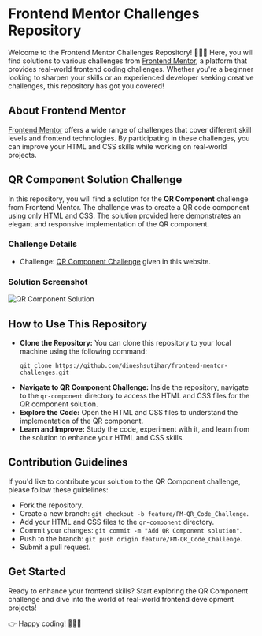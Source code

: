 # Frontend Mentor Challenges Repository

Welcome to the Frontend Mentor Challenges Repository! 👩‍💻🚀 Here, you will find solutions to various challenges from [Frontend Mentor](https://www.frontendmentor.io/), a platform that provides real-world frontend coding challenges. Whether you're a beginner looking to sharpen your skills or an experienced developer seeking creative challenges, this repository has got you covered!

## About Frontend Mentor
[Frontend Mentor](https://www.frontendmentor.io/) offers a wide range of challenges that cover different skill levels and frontend technologies. By participating in these challenges, you can improve your HTML and CSS skills while working on real-world projects.

## QR Component Solution Challenge
In this repository, you will find a solution for the **QR Component** challenge from Frontend Mentor. The challenge was to create a QR code component using only HTML and CSS. The solution provided here demonstrates an elegant and responsive implementation of the QR component.

### Challenge Details
- Challenge: [QR Component Challenge](https://www.frontendmentor.io/challenges/qr-code-component-Nv1Jq) given in this website.

### Solution Screenshot
![QR Component Solution](/design/design/desktop-preview.png)

## How to Use This Repository
- **Clone the Repository:** You can clone this repository to your local machine using the following command:
  ```
  git clone https://github.com/dineshsutihar/frontend-mentor-challenges.git
  ```
- **Navigate to QR Component Challenge:** Inside the repository, navigate to the `qr-component` directory to access the HTML and CSS files for the QR component solution.
- **Explore the Code:** Open the HTML and CSS files to understand the implementation of the QR component.
- **Learn and Improve:** Study the code, experiment with it, and learn from the solution to enhance your HTML and CSS skills.

## Contribution Guidelines
If you'd like to contribute your solution to the QR Component challenge, please follow these guidelines:
- Fork the repository.
- Create a new branch: `git checkout -b feature/FM-QR_Code_Challenge`.
- Add your HTML and CSS files to the `qr-component` directory.
- Commit your changes: `git commit -m "Add QR Component solution"`.
- Push to the branch: `git push origin feature/FM-QR_Code_Challenge`.
- Submit a pull request.

## Get Started
Ready to enhance your frontend skills? Start exploring the QR Component challenge and dive into the world of real-world frontend development projects!

👉 Happy coding! 👩‍💻🎉
